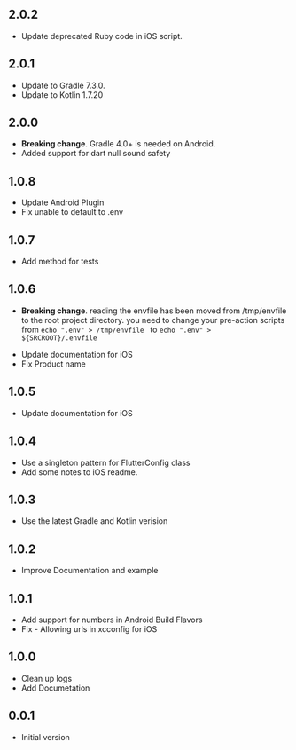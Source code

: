 ## 2.0.2

- Update deprecated Ruby code in iOS script.

## 2.0.1

- Update to Gradle 7.3.0.
- Update to Kotlin 1.7.20

## 2.0.0

- **Breaking change**. Gradle 4.0+ is needed on Android. 
- Added support for dart null sound safety

## 1.0.8

- Update Android Plugin
- Fix unable to default to .env

## 1.0.7

- Add method for tests

## 1.0.6

- **Breaking change**. reading the envfile has been moved from /tmp/envfile
  to the root project directory. you need to change your pre-action scripts from
  `echo ".env" > /tmp/envfile ` to `echo ".env" > ${SRCROOT}/.envfile`

* Update documentation for iOS
* Fix Product name

## 1.0.5

- Update documentation for iOS

## 1.0.4

- Use a singleton pattern for FlutterConfig class
- Add some notes to iOS readme.

## 1.0.3

- Use the latest Gradle and Kotlin verision

## 1.0.2

- Improve Documentation and example

## 1.0.1

- Add support for numbers in Android Build Flavors
- Fix - Allowing urls in xcconfig for iOS

## 1.0.0

- Clean up logs
- Add Documetation

## 0.0.1

- Initial version
